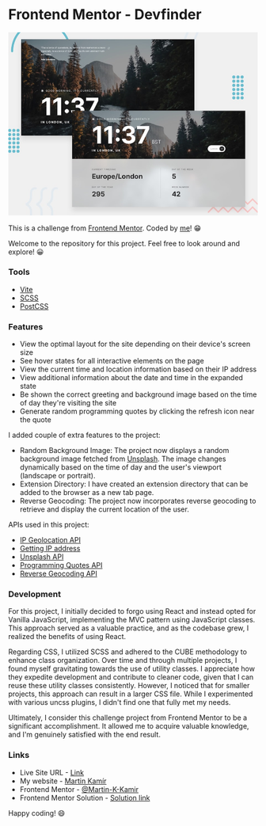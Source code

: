 # Frontend Mentor - Devfinder

![preview of the site](preview.jpg)

This is a challenge from [Frontend Mentor](https://www.frontendmentor.io/). Coded by [me](https://www.frontendmentor.io/profile/Martin-K-Kamir)! 😁

Welcome to the repository for this project. Feel free to look around and explore! 😀

### Tools

- [Vite](https://vitejs.dev/)
- [SCSS](https://sass-lang.com/)
- [PostCSS](https://postcss.org/)

### Features
- View the optimal layout for the site depending on their device's screen size
- See hover states for all interactive elements on the page
- View the current time and location information based on their IP address
- View additional information about the date and time in the expanded state
- Be shown the correct greeting and background image based on the time of day they're visiting the site
- Generate random programming quotes by clicking the refresh icon near the quote

I added couple of extra features to the project:
- Random Background Image: The project now displays a random background image fetched from [Unsplash](https://unsplash.com/). The image changes dynamically based on the time of day and the user's viewport (landscape or portrait).
- Extension Directory: I have created an extension directory that can be added to the browser as a new tab page.
- Reverse Geocoding: The project now incorporates reverse geocoding to retrieve and display the current location of the user.

APIs used in this project:
- [IP Geolocation API](https://ipgeolocation.io/)
- [Getting IP address](https://www.ipify.org/)
- [Unsplash API](https://unsplash.com/developers)
- [Programming Quotes API](https://github.com/lukePeavey/quotable)
- [Reverse Geocoding API](https://www.geoapify.com/)


### Development
For this project, I initially decided to forgo using React and instead opted for Vanilla JavaScript, implementing the MVC pattern using JavaScript classes. This approach served as a valuable practice, and as the codebase grew, I realized the benefits of using React.

Regarding CSS, I utilized SCSS and adhered to the CUBE methodology to enhance class organization. Over time and through multiple projects, I found myself gravitating towards the use of utility classes. I appreciate how they expedite development and contribute to cleaner code, given that I can reuse these utility classes consistently. However, I noticed that for smaller projects, this approach can result in a larger CSS file. While I experimented with various uncss plugins, I didn't find one that fully met my needs.

Ultimately, I consider this challenge project from Frontend Mentor to be a significant accomplishment. It allowed me to acquire valuable knowledge, and I'm genuinely satisfied with the end result.
### Links

- Live Site URL - [Link](https://clockapp-martinkamir.netlify.app)
- My website - [Martin Kamír](https://martinkamir.com/)
- Frontend Mentor - [@Martin-K-Kamir](https://www.frontendmentor.io/profile/Martin-K-Kamir)
- Frontend Mentor Solution - [Solution link](https://www.frontendmentor.io/solutions/clock-app-js-scss-vite-hd_4O-8B-s)

Happy coding! 😄